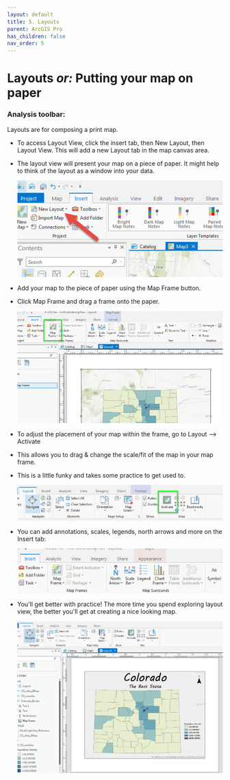 ```yaml
---
layout: default
title: 5. Layouts
parent: ArcGIS Pro
has_children: false
nav_order: 5
---
```


# Layouts *or:* Putting your map on paper

### Analysis toolbar:  

Layouts are for composing a print map.

- To access Layout View, click the insert tab, then New Layout, then Layout View. This will add a new Layout tab in the map canvas area.
- The layout view will present your map on a piece of paper. It might help to think of the layout as a window into your data.  

  ![Add new layout][ARCPRO17]  

- Add your map to the piece of paper using the Map Frame button.
- Click Map Frame and drag a frame onto the paper.

  ![Adding a map frame][ARCPRO18]  

- To adjust the placement of your map within the frame, go to Layout --> Activate  
- This allows you to drag & change the scale/fit of the map in your map frame.  
- This is a little funky and takes some practice to get used to.  

  ![Activate map frame][ARCPRO19]  

- You can add annotations, scales, legends, north arrows and more on the Insert tab:  

  ![Add annotations][ARCPRO20]

- You'll get better with practice! The more time you spend exploring layout view, the better you'll get at creating a nice looking map.

  ![Snappy Map][ARCPRO21]


[ARCPRO0]: img/esrilogo.png "Esri logo"
[ARCPRO1]: img/ArcGIS1.jpg "start screen"
[ARCPRO2]: img/ArcGIS2.jpg "Name & save  your project"
[ARCPRO3]: img/ArcGIS3.jpg "Connect to folders or geodatabases"
[ARCPRO4]: img/ArcGIS4.jpg "Insert a map"
[ARCPRO5]: img/ArcGIS5.jpg "map interface"
[ARCPRO6]: img/ArcGIS6.jpg "add data button"
[ARCPRO7]: img/ArcGIS7.jpg "add from catalog"
[ARCPRO8]: img/ArcGIS8.jpg "right click on a layer"
[ARCPRO9]: img/ArcGIS9.jpg "the attribute table"
[ARCPRO10]: img/ArcGIS10.jpg "symbol selector"
[ARCPRO11]: img/ArcGIS11.jpg "appearance tab"
[ARCPRO12]: img/ArcGIS12.jpg "symbology tab"
[ARCPRO13]: img/ArcGIS13.jpg "snappy looking map"
[ARCPRO14]: img/ArcGIS14.jpg "tools on the analysis tab"
[ARCPRO15]: img/ArcGIS15.jpg "Toolbox"
[ARCPRO16]: img/ArcGIS16.jpg "The full toolbox"
[ARCPRO17]: img/ArcGIS17.jpg "Adding a new layout"
[ARCPRO18]: img/ArcGIS18.jpg "Adding a map frame"
[ARCPRO19]: img/ArcGIS19.jpg "Adjusting the map within the frame"
[ARCPRO20]: img/ArcGIS20.jpg "Adding annotations"
[ARCPRO21]: img/ArcGIS21.jpg "Image of finished map"
